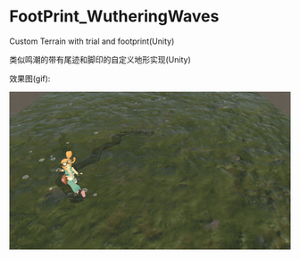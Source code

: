 # FootPrint_WutheringWaves
Custom Terrain with trial and footprint(Unity)

类似鸣潮的带有尾迹和脚印的自定义地形实现(Unity)

效果图(gif):

![效果图](./FootPrint_WutheringWaves_Github.gif)